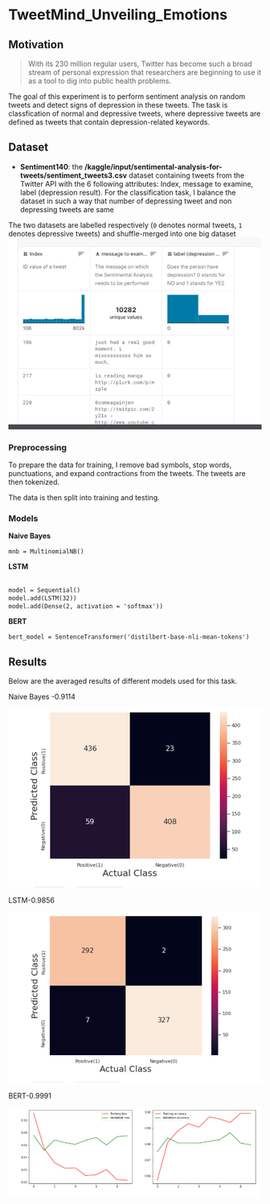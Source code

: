 # TweetMind_Unveiling_Emotions



## Motivation
> With its 230 million regular users, Twitter has become such a broad stream of personal expression that researchers are beginning to use it as a tool to dig into public health problems. 

The goal of this experiment is to perform sentiment analysis on random tweets and detect signs of depression in these tweets. The task is classfication of normal and depressive tweets, where depressive tweets are defined as tweets that contain depression-related keywords. 

## Dataset
- **Sentiment140**: the **/kaggle/input/sentimental-analysis-for-tweets/sentiment_tweets3.csv** dataset containing tweets from the Twitter API with the 6 following attributes: Index, message to examine, label (depression result). For the classification task, I balance the dataset in such a way that number of depressing tweet and non depressing tweets are same

The two datasets are labelled respectively (`0` denotes normal tweets, `1` denotes depressive tweets) and shuffle-merged into one big dataset 
![](Readme/data.PNG)
### Preprocessing

To prepare the data for training, I remove bad symbols, stop words, punctuations, and expand contractions from the tweets. The tweets are then tokenized. 

The data is then split into training and  testing. 


### Models

**Naive Bayes**

```
mnb = MultinomialNB()
```

**LSTM** 

```

model = Sequential()
model.add(LSTM(32))
model.add(Dense(2, activation = 'softmax'))
```
**BERT** 

```
bert_model = SentenceTransformer('distilbert-base-nli-mean-tokens')
```
## Results

Below are the averaged results of different models used for this task.

 
Naive Bayes -0.9114

![](Readme/nb.png)

LSTM-0.9856

![](Readme/lstm.png)

BERT-0.9991

![](Readme/bert.png)
